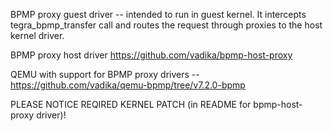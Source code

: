 BPMP proxy guest driver -- intended to run in guest kernel.
It intercepts tegra_bpmp_transfer call and routes the request through proxies to the host kernel driver.


BPMP proxy host driver https://github.com/vadika/bpmp-host-proxy

QEMU with support for BPMP proxy drivers -- https://github.com/vadika/qemu-bpmp/tree/v7.2.0-bpmp

PLEASE NOTICE REQIRED KERNEL PATCH (in README for bpmp-host-proxy driver)!
